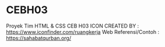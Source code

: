 # CEBH03
Proyek Tim HTML &amp; CSS CEB H03
ICON CREATED BY : https://www.iconfinder.com/ruangkerja
Web Referensi/Contoh : https://sahabatqurban.org/
